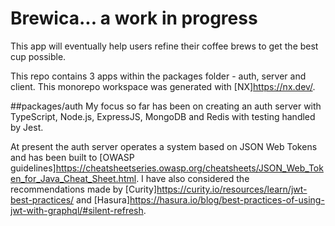 # Brewica... a work in progress

This app will eventually help users refine their coffee brews to get the best cup possible.

This repo contains 3 apps within the packages folder - auth, server and client. This monorepo workspace was generated with [NX]<https://nx.dev/>.

##packages/auth
My focus so far has been on creating an auth server with TypeScript, Node.js, ExpressJS, MongoDB and Redis with testing handled by Jest.

At present the auth server operates a system based on JSON Web Tokens and has been built to [OWASP guidelines]<https://cheatsheetseries.owasp.org/cheatsheets/JSON_Web_Token_for_Java_Cheat_Sheet.html>. I have also considered the recommendations made by [Curity]<https://curity.io/resources/learn/jwt-best-practices/> and [Hasura]<https://hasura.io/blog/best-practices-of-using-jwt-with-graphql/#silent-refresh>.
